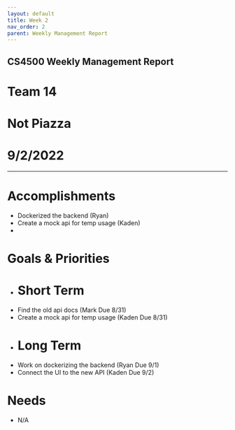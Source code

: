 ```yaml
---
layout: default
title: Week 2
nav_order: 2
parent: Weekly Management Report
---
```

## **CS4500 Weekly Management Report**
# Team 14
# Not Piazza
# 9/2/2022
* * *
# Accomplishments
- Dockerized the backend (Ryan)
- Create a mock api for temp usage (Kaden)
- 

# Goals & Priorities
- # **Short Term**
- Find the old api docs (Mark Due 8/31)
- Create a mock api for temp usage (Kaden Due 8/31)
- # **Long Term**
- Work on dockerizing the backend (Ryan Due 9/1)
- Connect the UI to the new API (Kaden Due 9/2)

# Needs
- N/A